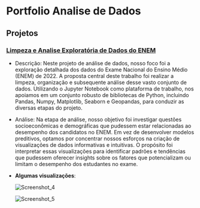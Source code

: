 # Portfolio Analise de Dados


## Projetos
### [Limpeza e Analise Exploratória de Dados do ENEM](https://github.com/lureba/Enem-EDA-PT-BR)
- Descrição: Neste projeto de análise de dados, nosso foco foi a exploração detalhada dos dados do Exame Nacional do Ensino Médio (ENEM) de 2022. A proposta central deste trabalho foi realizar a limpeza, organização e subsequente análise desse vasto conjunto de dados. Utilizando o Jupyter Notebook como plataforma de trabalho, nos apoiamos em um conjunto robusto de bibliotecas de Python, incluindo Pandas, Numpy, Matplotlib, Seaborn e Geopandas, para conduzir as diversas etapas do projeto.
- Análise: Na etapa de análise, nosso objetivo foi investigar questões socioeconômicas e demográficas que pudessem estar relacionadas ao desempenho dos candidatos no ENEM. Em vez de desenvolver modelos preditivos, optamos por concentrar nossos esforços na criação de visualizações de dados informativas e intuitivas. O propósito foi interpretar essas visualizações para identificar padrões e tendências que pudessem oferecer insights sobre os fatores que potencializam ou limitam o desempenho dos estudantes no exame.
- **Algumas visualizações**:


  ![Screenshot_4](https://github.com/user-attachments/assets/cebfe15e-ec10-4dbc-9d58-a461a8aba80b)

  
  ![Screenshot_5](https://github.com/user-attachments/assets/cbb01771-8d2f-4966-b540-d3824895dad4)
